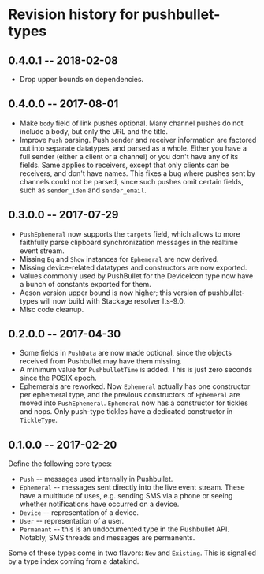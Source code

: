 # Revision history for pushbullet-types

## 0.4.0.1  -- 2018-02-08

* Drop upper bounds on dependencies.

## 0.4.0.0  -- 2017-08-01

* Make `body` field of link pushes optional. Many channel pushes do not include
  a body, but only the URL and the title.
* Improve `Push` parsing. Push sender and receiver information are factored out
  into separate datatypes, and parsed as a whole. Either you have a full sender
  (either a client or a channel) or you don't have any of its fields.  Same
  applies to receivers, except that only clients can be receivers, and don't
  have names. This fixes a bug where pushes sent by channels could not be
  parsed, since such pushes omit certain fields, such as `sender_iden` and
  `sender_email`.

## 0.3.0.0  -- 2017-07-29

* `PushEphemeral` now supports the `targets` field, which allows to more
  faithfully parse clipboard synchronization messages in the realtime event
  stream.
* Missing `Eq` and `Show` instances for `Ephemeral` are now derived.
* Missing device-related datatypes and constructors are now exported.
* Values commonly used by PushBullet for the DeviceIcon type now have a bunch
  of constants exported for them.
* Aeson version upper bound is now higher; this version of pushbullet-types
  will now build with Stackage resolver lts-9.0.
* Misc code cleanup.

## 0.2.0.0  -- 2017-04-30

* Some fields in `PushData` are now made optional, since the objects received
  from Pushbullet may have them missing.
* A minimum value for `PushbulletTime` is added. This is just zero seconds
  since the POSIX epoch.
* Ephemerals are reworked. Now `Ephemeral` actually has one constructor per
  ephemeral type, and the previous constructors of `Ephemeral` are moved into
  `PushEphemeral`. `Ephemeral` now has a constructor for tickles and nops.
  Only push-type tickles have a dedicated constructor in `TickleType`.

## 0.1.0.0  -- 2017-02-20

Define the following core types:

* `Push` -- messages used internally in Pushbullet.
* `Ephemeral` -- messages sent directly into the live event stream. These have
  a multitude of uses, e.g. sending SMS via a phone or seeing whether
  notifications have occurred on a device.
* `Device` -- representation of a device.
* `User` -- representation of a user.
* `Permanant` -- this is an undocumented type in the Pushbullet API. Notably,
  SMS threads and messages are permanents.

Some of these types come in two flavors: `New` and `Existing`. This is
signalled by a type index coming from a datakind.
